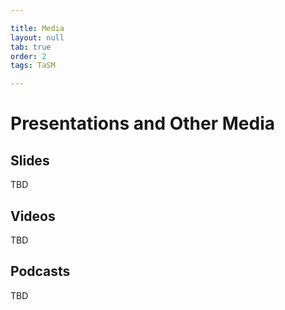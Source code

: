 ```yaml
---

title: Media
layout: null
tab: true
order: 2
tags: TaSM

---
```

# Presentations and Other Media

## Slides
TBD
## Videos
TBD
## Podcasts
TBD
